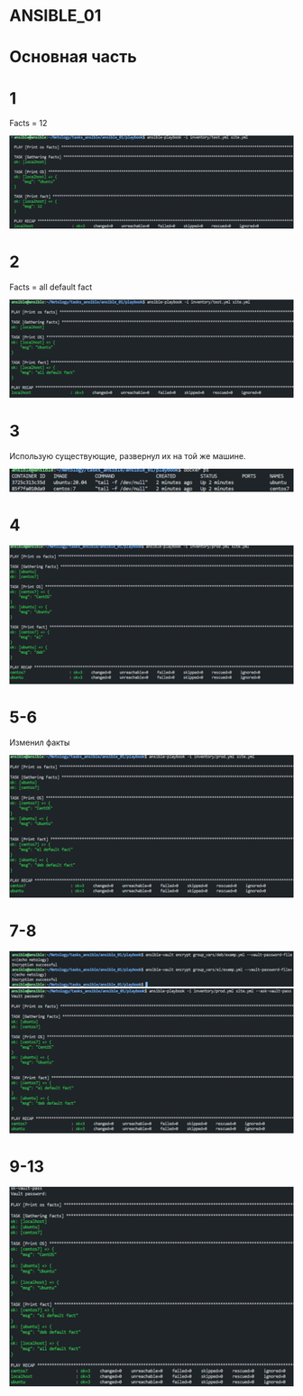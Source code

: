 # ANSIBLE_01

# Основная часть
# 1
Facts = 12

![ansible](https://github.com/GrizzlikovOleg/Netology/blob/main/tasks_ansible/ansible_01/ansiblefacts.png)
# 2
Facts = all default fact

![ansible](https://github.com/GrizzlikovOleg/Netology/blob/main/tasks_ansible/ansible_01/ansiblefacts_changed.png)
# 3
Использую существующие, развернул их на той же машине.

![ansible](https://github.com/GrizzlikovOleg/Netology/blob/main/tasks_ansible/ansible_01/ansiblefacts_docker.png)
# 4

![ansible](https://github.com/GrizzlikovOleg/Netology/blob/main/tasks_ansible/ansible_01/ansiblefacts_prod.png)
# 5-6
Изменил факты

![ansible](https://github.com/GrizzlikovOleg/Netology/blob/main/tasks_ansible/ansible_01/ansiblefacts_changed2.png)
# 7-8

![ansible](https://github.com/GrizzlikovOleg/Netology/blob/main/tasks_ansible/ansible_01/ansiblefacts_encrypt.png)
![ansible](https://github.com/GrizzlikovOleg/Netology/blob/main/tasks_ansible/ansible_01/ansiblefacts_askpass.png)
# 9-13

![ansible](https://github.com/GrizzlikovOleg/Netology/blob/main/tasks_ansible/ansible_01/ansiblefacts_prod_local.png)